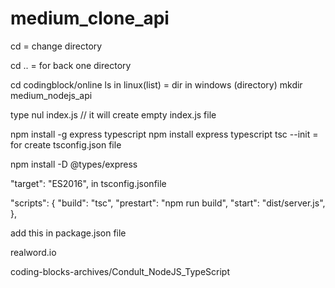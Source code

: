 # medium_clone_api

cd = change directory

cd .. = for back one directory

cd codingblock/online
ls in linux(list) = dir in windows (directory)
mkdir medium_nodejs_api

type nul index.js // it will create empty index.js file

npm install -g express typescript
npm install express typescript
tsc --init = for create tsconfig.json file

npm install -D @types/express

 "target": "ES2016",   in tsconfig.jsonfile


"scripts": {
    "build": "tsc",
    "prestart": "npm run build",
    "start": "dist/server.js",
  },

add this in package.json file

realword.io

coding-blocks-archives/Condult_NodeJS_TypeScript


